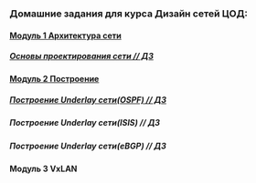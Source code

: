 

### Домашние задания для курса Дизайн сетей ЦОД:
#### [Модуль 1 Архитектура сети](https://github.com/R0gerWilco/OTUS_DC/tree/main/Homework/Module1)
  ##### [Основы проектирования сети // ДЗ](https://github.com/R0gerWilco/OTUS_DC/tree/main/Homework/Module1/Lesson03)
#### [Модуль 2 Построение](https://github.com/R0gerWilco/OTUS_DC/tree/main/Homework/Module2/)
  #####  [Построение Underlay сети(OSPF) // ДЗ](https://github.com/R0gerWilco/OTUS_DC/tree/main/Homework/Module2/Lesson02)
  #####  Построение Underlay сети(ISIS) // ДЗ
  #####  Построение Underlay сети(eBGP) // ДЗ
#### Модуль 3 VxLAN

